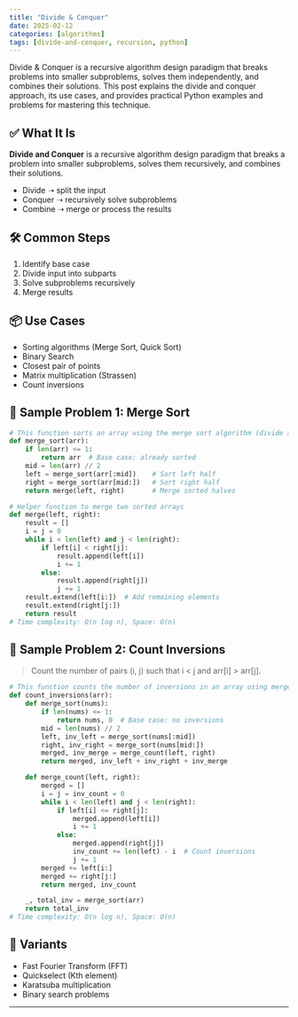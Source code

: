 ```yaml
---
title: "Divide & Conquer"
date: 2025-02-12
categories: [algorithms]
tags: [divide-and-conquer, recursion, python]
---
```


Divide & Conquer is a recursive algorithm design paradigm that breaks problems into smaller subproblems, solves them independently, and combines their solutions. This post explains the divide and conquer approach, its use cases, and provides practical Python examples and problems for mastering this technique.

## ✅ What It Is

**Divide and Conquer** is a recursive algorithm design paradigm that breaks a problem into smaller subproblems, solves them recursively, and combines their solutions.

- Divide ➝ split the input
- Conquer ➝ recursively solve subproblems
- Combine ➝ merge or process the results

## 🛠️ Common Steps

1. Identify base case
2. Divide input into subparts
3. Solve subproblems recursively
4. Merge results

## 📦 Use Cases

- Sorting algorithms (Merge Sort, Quick Sort)
- Binary Search
- Closest pair of points
- Matrix multiplication (Strassen)
- Count inversions

## 📘 Sample Problem 1: Merge Sort

```python
# This function sorts an array using the merge sort algorithm (divide and conquer).
def merge_sort(arr):
    if len(arr) <= 1:
        return arr  # Base case: already sorted
    mid = len(arr) // 2
    left = merge_sort(arr[:mid])    # Sort left half
    right = merge_sort(arr[mid:])   # Sort right half
    return merge(left, right)       # Merge sorted halves

# Helper function to merge two sorted arrays
def merge(left, right):
    result = []
    i = j = 0
    while i < len(left) and j < len(right):
        if left[i] < right[j]:
            result.append(left[i])
            i += 1
        else:
            result.append(right[j])
            j += 1
    result.extend(left[i:])  # Add remaining elements
    result.extend(right[j:])
    return result
# Time complexity: O(n log n), Space: O(n)
```

## 📘 Sample Problem 2: Count Inversions

> Count the number of pairs (i, j) such that i < j and arr[i] > arr[j].

```python
# This function counts the number of inversions in an array using merge sort.
def count_inversions(arr):
    def merge_sort(nums):
        if len(nums) <= 1:
            return nums, 0  # Base case: no inversions
        mid = len(nums) // 2
        left, inv_left = merge_sort(nums[:mid])
        right, inv_right = merge_sort(nums[mid:])
        merged, inv_merge = merge_count(left, right)
        return merged, inv_left + inv_right + inv_merge

    def merge_count(left, right):
        merged = []
        i = j = inv_count = 0
        while i < len(left) and j < len(right):
            if left[i] <= right[j]:
                merged.append(left[i])
                i += 1
            else:
                merged.append(right[j])
                inv_count += len(left) - i  # Count inversions
                j += 1
        merged += left[i:]
        merged += right[j:]
        return merged, inv_count

    _, total_inv = merge_sort(arr)
    return total_inv
# Time complexity: O(n log n), Space: O(n)
```

## 🔁 Variants

- Fast Fourier Transform (FFT)
- Quickselect (Kth element)
- Karatsuba multiplication
- Binary search problems

---

